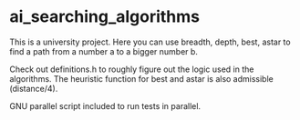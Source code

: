 # ai_searching_algorithms

This is a university project. Here you can use breadth, depth, best, astar to find a path 
from a number a to a bigger number b.

Check out definitions.h to roughly figure out the logic used in the algorithms.
The heuristic function for best and astar is also admissible (distance/4).

GNU parallel script included to run tests in parallel.
